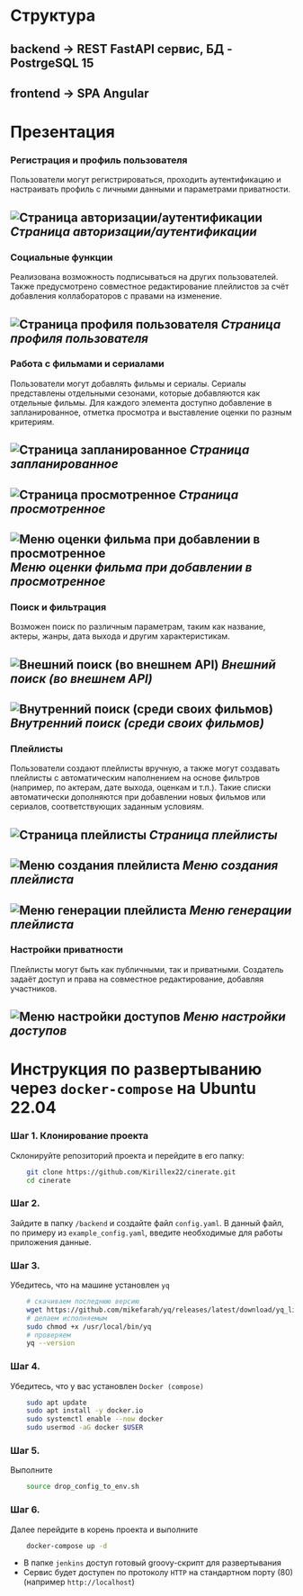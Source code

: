 # Структура

## backend -> REST FastAPI сервиc, БД - PostrgeSQL 15
## frontend -> SPA Angular 

# Презентация

### Регистрация и профиль пользователя
Пользователи могут регистрироваться, проходить аутентификацию и настраивать профиль с личными данными и параметрами приватности.

![Страница авторизации/аутентификации](docs/auth.png)
*Страница авторизации/аутентификации*   
---
### Социальные функции
Реализована возможность подписываться на других пользователей. Также предусмотрено совместное редактирование плейлистов за счёт добавления коллабораторов с правами на изменение.

![Страница профиля пользователя](docs/profile.png)
*Страница профиля пользователя*   
---
### Работа с фильмами и сериалами
Пользователи могут добавлять фильмы и сериалы. Сериалы представлены отдельными сезонами, которые добавляются как отдельные фильмы. Для каждого элемента доступно добавление в запланированное, отметка просмотра и выставление оценки по разным критериям.

![Страница запланированное](docs/plane.png)
*Страница запланированное*   
---
![Страница просмотренное](docs/watched.png)
*Страница просмотренное*   
---
![Меню оценки фильма при добавлении в просмотренное](docs/rate.png)
*Меню оценки фильма при добавлении в просмотренное*   
---
### Поиск и фильтрация
Возможен поиск по различным параметрам, таким как название, актеры, жанры, дата выхода и другим характеристикам.

![Внешний поиск (во внешнем API)](docs/external_search.png)
*Внешний поиск (во внешнем API)*   
---
![Внутренний поиск (среди своих фильмов)](docs/inner_search.png)
*Внутренний поиск (среди своих фильмов)*   
---
### Плейлисты
Пользователи создают плейлисты вручную, а также могут создавать плейлисты с автоматическим наполнением на основе фильтров (например, по актерам, дате выхода, оценкам и т.п.). Такие списки автоматически дополняются при добавлении новых фильмов или сериалов, соответствующих заданным условиям.

![Страница плейлисты](docs/playlists.png)
*Страница плейлисты*   
---
![Меню создания плейлиста](docs/playlist_create_menu.png)
*Меню создания плейлиста*   
---
![Меню генерации плейлиста](docs/playlist_generate_menu.png)
*Меню генерации плейлиста*   
---

### Настройки приватности
Плейлисты могут быть как публичными, так и приватными. Создатель задаёт доступ и права на совместное редактирование, добавляя участников.

![Меню настройки доступов](docs/playlist_access_manage_menu.png)
*Меню настройки доступов*   
---

# Инструкция по развертыванию через `docker-compose` на Ubuntu 22.04 

### Шаг 1. Клонирование проекта
Склонируйте репозиторий проекта и перейдите в его папку:

```bash
    git clone https://github.com/Kirillex22/cinerate.git
    cd cinerate
```

### Шаг 2.
Зайдите в папку `/backend` и создайте файл `config.yaml`. В данный файл, по примеру из `example_config.yaml`, введите необходимые для работы приложения данные.

### Шаг 3.
Убедитесь, что на машине установлен `yq`
```bash
    # скачиваем последнюю версию
    wget https://github.com/mikefarah/yq/releases/latest/download/yq_linux_amd64 -O /usr/local/bin/yq
    # делаем исполняемым
    sudo chmod +x /usr/local/bin/yq
    # проверяем
    yq --version
```
### Шаг 4.
Убедитесь, что у вас установлен `Docker (compose)`
```bash
    sudo apt update
    sudo apt install -y docker.io
    sudo systemctl enable --now docker
    sudo usermod -aG docker $USER
```
### Шаг 5. 
Выполните
```bash
    source drop_config_to_env.sh
```
### Шаг 6.
Далее перейдите в корень проекта и выполните
```bash
    docker-compose up -d 
```

* В папке `jenkins` доступ готовый groovy-скрипт для развертывания
* Сервис будет доступен по протоколу `HTTP` на стандартном порту (80) (например `http://localhost`)
